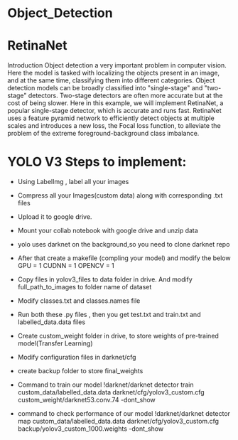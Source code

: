# Object_Detection
# RetinaNet 
Introduction
Object detection a very important problem in computer vision. Here the model is tasked with localizing the objects present in an image, and at the same time, classifying them into different categories. Object detection models can be broadly classified into "single-stage" and "two-stage" detectors. Two-stage detectors are often more accurate but at the cost of being slower. Here in this example, we will implement RetinaNet, a popular single-stage detector, which is accurate and runs fast. RetinaNet uses a feature pyramid network to efficiently detect objects at multiple scales and introduces a new loss, the Focal loss function, to alleviate the problem of the extreme foreground-background class imbalance.

# YOLO V3 Steps to implement:
 * Using LabelImg , label all your images
 * Compress all your  Images(custom data) along with corresponding .txt files
 * Upload it to google drive.
 * Mount your collab notebook with google drive and unzip data
 * yolo uses darknet on the background,so you need to clone darknet repo
 * After that create a makefile (compling your model) and modify the below
    GPU = 1
    CUDNN = 1
    OPENCV = 1
    
 * Copy files in yolov3_files to data folder in drive. And modify 
    full_path_to_images to folder name of dataset
 * Modify classes.txt and classes.names file
 * Run both these .py files , then you get test.txt and train.txt and labelled_data.data files
 * Create custom_weight folder in drive, to store weights of pre-trained model(Transfer Learning)
 * Modify configuration files in darknet/cfg
 * create backup folder to store final_weights 
 * Command to  train our model 
  !darknet/darknet detector train custom_data/labelled_data.data darknet/cfg/yolov3_custom.cfg 
custom_weight/darknet53.conv.74 -dont_show

* command to check performance of our model
 !darknet/darknet detector map custom_data/labelled_data.data darknet/cfg/yolov3_custom.cfg 
backup/yolov3_custom_1000.weights -dont_show

  

